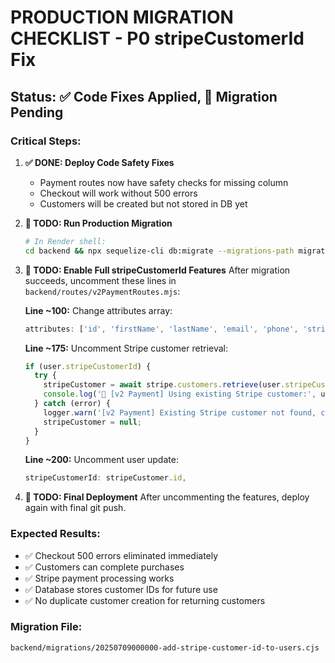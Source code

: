 # PRODUCTION MIGRATION CHECKLIST - P0 stripeCustomerId Fix

## Status: ✅ Code Fixes Applied, 🔄 Migration Pending

### Critical Steps:

1. **✅ DONE: Deploy Code Safety Fixes**
   - Payment routes now have safety checks for missing column
   - Checkout will work without 500 errors
   - Customers will be created but not stored in DB yet

2. **🔄 TODO: Run Production Migration**
   ```bash
   # In Render shell:
   cd backend && npx sequelize-cli db:migrate --migrations-path migrations --config config/config.cjs
   ```

3. **🔄 TODO: Enable Full stripeCustomerId Features**
   After migration succeeds, uncomment these lines in `backend/routes/v2PaymentRoutes.mjs`:
   
   **Line ~100:** Change attributes array:
   ```javascript
   attributes: ['id', 'firstName', 'lastName', 'email', 'phone', 'stripeCustomerId']
   ```
   
   **Line ~175:** Uncomment Stripe customer retrieval:
   ```javascript
   if (user.stripeCustomerId) {
     try {
       stripeCustomer = await stripe.customers.retrieve(user.stripeCustomerId);
       console.log('👤 [v2 Payment] Using existing Stripe customer:', user.stripeCustomerId);
     } catch (error) {
       logger.warn('[v2 Payment] Existing Stripe customer not found, creating new one');
       stripeCustomer = null;
     }
   }
   ```
   
   **Line ~200:** Uncomment user update:
   ```javascript
   stripeCustomerId: stripeCustomer.id,
   ```

4. **🔄 TODO: Final Deployment**
   After uncommenting the features, deploy again with final git push.

### Expected Results:
- ✅ Checkout 500 errors eliminated immediately
- ✅ Customers can complete purchases
- ✅ Stripe payment processing works
- ✅ Database stores customer IDs for future use
- ✅ No duplicate customer creation for returning customers

### Migration File:
`backend/migrations/20250709000000-add-stripe-customer-id-to-users.cjs`
